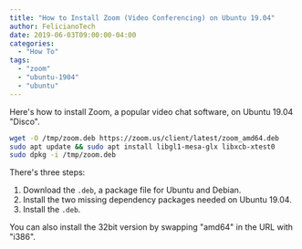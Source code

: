 ```yaml
---
title: "How to Install Zoom (Video Conferencing) on Ubuntu 19.04"
author: FelicianoTech
date: 2019-06-03T09:00:00-04:00
categories:
  - "How To"
tags:
  - "zoom"
  - "ubuntu-1904"
  - "ubuntu"
---
```


Here's how to install Zoom, a popular video chat software, on Ubuntu 19.04 "Disco".

<!--more-->

```bash
wget -O /tmp/zoom.deb https://zoom.us/client/latest/zoom_amd64.deb
sudo apt update && sudo apt install libgl1-mesa-glx libxcb-xtest0
sudo dpkg -i /tmp/zoom.deb
```

There's three steps:

1. Download the `.deb`, a package file for Ubuntu and Debian.
1. Install the two missing dependency packages needed on Ubuntu 19.04.
1. Install the `.deb`.

You can also install the 32bit version by swapping "amd64" in the URL with "i386".
